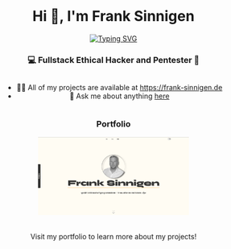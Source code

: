 <div style="display: flex; flex-direction: column; justify-content: center; align-items: center; height: 100vh; text-align: center;">
  <h1>Hi 👋, I'm Frank Sinnigen</h1>
  
  <div>
    <a href="https://git.io/typing-svg">
      <img src="https://readme-typing-svg.demolab.com?font=Fira+Code&pause=1000&width=435&lines=Welcome+to+my+GitHub+profile" alt="Typing SVG" />
    </a>
  </div>
  
  <h3>💻 Fullstack Ethical Hacker and Pentester 🔐</h3>

  <ul>
    <li>👨‍💻 All of my projects are available at <a href="https://frank-sinnigen.de">https://frank-sinnigen.de</a></li>
    <li>💬 Ask me about anything <a href="mailto:info@frank-sinnigen.de">here</a></li>
  </ul>

  <h3>Portfolio</h3>
  <a href="https://frank-sinnigen.de/">
    <img src="https://github.com/frank-bcn/portfolio/blob/main/src/assets/%20images/etc_images/screenshotPortfolio.png" alt="Portfolio Screenshot" width="300" />
  </a>
  <br>
  <p>Visit my portfolio to learn more about my projects!</p>
</div>
